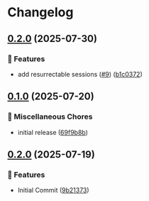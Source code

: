 # Changelog

## [0.2.0](https://github.com/liam-mackie/zsm/compare/v0.1.0...v0.2.0) (2025-07-30)


### 🚀 Features

* add resurrectable sessions ([#9](https://github.com/liam-mackie/zsm/issues/9)) ([b1c0372](https://github.com/liam-mackie/zsm/commit/b1c03721928dce1e161b211746f97e3afa4d134a))

## [0.1.0](https://github.com/liam-mackie/zsm/compare/v0.1.0...v0.1.0) (2025-07-20)


### 🧹 Miscellaneous Chores

* initial release ([69f9b8b](https://github.com/liam-mackie/zsm/commit/69f9b8bab3fd80279abad61a800602ff2e9d55be))

## [0.2.0](https://github.com/liam-mackie/zsm/compare/v0.1.0...v0.2.0) (2025-07-19)


### 🚀 Features

* Initial Commit ([9b21373](https://github.com/liam-mackie/zsm/commit/9b21373247715ac9b4607b922096051a1471f248))
